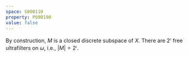 ```yaml
---
space: S000110
property: P000198
value: false
---
```


By construction, $M$ is a closed discrete subspace of $X$. There are $2^\mathfrak{c}$ free ultrafilters on $\omega$, i.e., $|M| = 2^\mathfrak{c}$.
